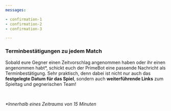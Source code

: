 ```yaml
---
messages:

- confirmation-1
- confirmation-2
- confirmation-3

---
```


### Terminbestätigungen zu jedem Match

Sobald eure Gegner einen Zeitvorschlag angenommen haben oder ihr einen angenommen habt\*, schickt euch der PrimeBot
eine passende Nachricht als Terminbestätigung.
Sehr praktisch, denn dabei ist nicht nur auch das **festgelegte Datum für das Spiel**, sondern auch **weiterführende
Links**
zum Spieltag und gegnerischen Team!

<br>

_*Innerhalb eines Zeitraums von 15 Minuten_

[comment]: <> (**"Wo gibts denn sowas?"**, fragen die registrierten Teams. - **"Na beim PrimeBot!"**)

